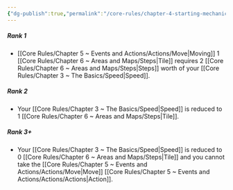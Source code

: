 ```yaml
---
{"dg-publish":true,"permalink":"/core-rules/chapter-4-starting-mechanics/condition-list/wip-slowed/"}
---
```


##### Rank 1
- [[Core Rules/Chapter 5 ~ Events and Actions/Actions/Move\|Moving]] 1 [[Core Rules/Chapter 6 ~ Areas and Maps/Steps\|Tile]] requires 2 [[Core Rules/Chapter 6 ~ Areas and Maps/Steps\|Steps]] worth of your [[Core Rules/Chapter 3 ~ The Basics/Speed\|Speed]].
##### Rank 2
- Your [[Core Rules/Chapter 3 ~ The Basics/Speed\|Speed]] is reduced to 1 [[Core Rules/Chapter 6 ~ Areas and Maps/Steps\|Tile]].
##### Rank 3+
- Your [[Core Rules/Chapter 3 ~ The Basics/Speed\|Speed]] is reduced to 0 [[Core Rules/Chapter 6 ~ Areas and Maps/Steps\|Tile]] and you cannot take the [[Core Rules/Chapter 5 ~ Events and Actions/Actions/Move\|Move]] [[Core Rules/Chapter 5 ~ Events and Actions/Actions/Actions\|Action]].